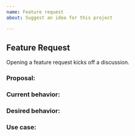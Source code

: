```yaml
---
name: Feature request
about: Suggest an idea for this project

---
```


## Feature Request

Opening a feature request kicks off a discussion.

### Proposal:

### Current behavior:

### Desired behavior:

### Use case: <!-- [Why is this important (helps with prioritizing requests)] -->
